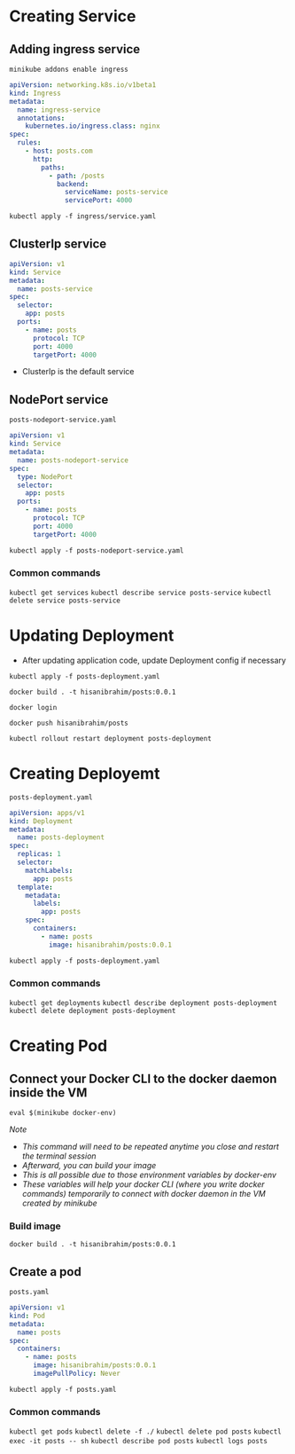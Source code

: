 # Creating Service

## Adding ingress service

`minikube addons enable ingress`

```yaml
apiVersion: networking.k8s.io/v1beta1
kind: Ingress
metadata:
  name: ingress-service
  annotations:
    kubernetes.io/ingress.class: nginx
spec:
  rules:
    - host: posts.com
      http:
        paths:
          - path: /posts
            backend:
              serviceName: posts-service
              servicePort: 4000
```

`kubectl apply -f ingress/service.yaml`

## ClusterIp service

```yaml
apiVersion: v1
kind: Service
metadata:
  name: posts-service
spec:
  selector:
    app: posts
  ports:
    - name: posts
      protocol: TCP
      port: 4000
      targetPort: 4000
```

- ClusterIp is the default service

## NodePort service

`posts-nodeport-service.yaml`

```yaml
apiVersion: v1
kind: Service
metadata:
  name: posts-nodeport-service
spec:
  type: NodePort
  selector:
    app: posts
  ports:
    - name: posts
      protocol: TCP
      port: 4000
      targetPort: 4000
```

`kubectl apply -f posts-nodeport-service.yaml`

### Common commands

`kubectl get services`
`kubectl describe service posts-service`
`kubectl delete service posts-service`

# Updating Deployment

- After updating application code, update Deployment config if necessary

`kubectl apply -f posts-deployment.yaml`

`docker build . -t hisanibrahim/posts:0.0.1`

`docker login`

`docker push hisanibrahim/posts`

`kubectl rollout restart deployment posts-deployment`

# Creating Deployemt

`posts-deployment.yaml`

```yaml
apiVersion: apps/v1
kind: Deployment
metadata:
  name: posts-deployment
spec:
  replicas: 1
  selector:
    matchLabels:
      app: posts
  template:
    metadata:
      labels:
        app: posts
    spec:
      containers:
        - name: posts
          image: hisanibrahim/posts:0.0.1
```

`kubectl apply -f posts-deployment.yaml`

### Common commands

`kubectl get deployments`
`kubectl describe deployment posts-deployment`
`kubectl delete deployment posts-deployment`

# Creating Pod

## Connect your Docker CLI to the docker daemon inside the VM

`eval $(minikube docker-env)`

_*Note*_

- _This command will need to be repeated anytime you close and restart the terminal session_
- _Afterward, you can build your image_
- _This is all possible due to those environment variables by docker-env_
- _These variables will help your docker CLI (where you write docker commands) temporarily to connect with docker daemon in the VM created by minikube_

### Build image

`docker build . -t hisanibrahim/posts:0.0.1`

## Create a pod

`posts.yaml`

```yaml
apiVersion: v1
kind: Pod
metadata:
  name: posts
spec:
  containers:
    - name: posts
      image: hisanibrahim/posts:0.0.1
      imagePullPolicy: Never
```

`kubectl apply -f posts.yaml`

### Common commands

`kubectl get pods`
`kubectl delete -f ./`
`kubectl delete pod posts`
`kubectl exec -it posts -- sh`
`kubectl describe pod posts`
`kubectl logs posts`
